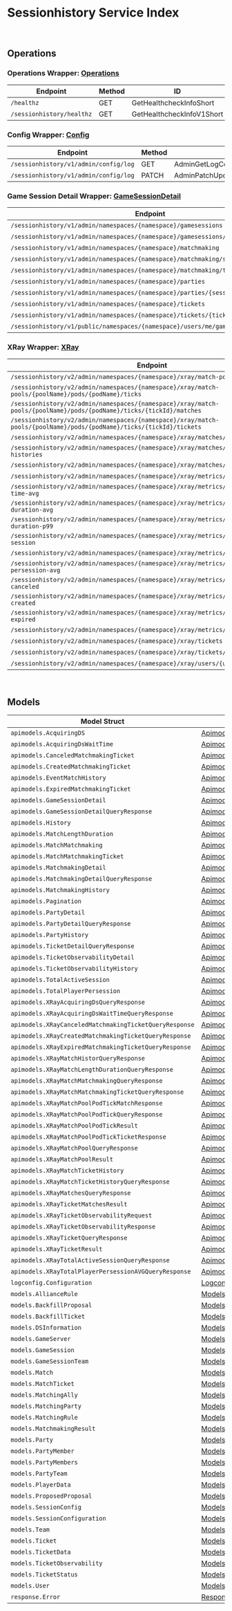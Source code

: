 [//]: # (Code generated. DO NOT EDIT.)

# Sessionhistory Service Index

&nbsp;

## Operations

### Operations Wrapper:  [Operations](../../sessionhistory-sdk/pkg/wrapper_operations.go)
| Endpoint | Method | ID | Class | Wrapper | Example |
|---|---|---|---|---|---|
| `/healthz` | GET | GetHealthcheckInfoShort | [GetHealthcheckInfoShort](../../sessionhistory-sdk/pkg/sessionhistoryclient/operations/operations_client.go) | [GetHealthcheckInfoShort](../../sessionhistory-sdk/pkg/wrapper_operations.go) | [GetHealthcheckInfoShort](../../samples/cli/cmd/sessionhistory/operations/getHealthcheckInfo.go) |
| `/sessionhistory/healthz` | GET | GetHealthcheckInfoV1Short | [GetHealthcheckInfoV1Short](../../sessionhistory-sdk/pkg/sessionhistoryclient/operations/operations_client.go) | [GetHealthcheckInfoV1Short](../../sessionhistory-sdk/pkg/wrapper_operations.go) | [GetHealthcheckInfoV1Short](../../samples/cli/cmd/sessionhistory/operations/getHealthcheckInfoV1.go) |

### Config Wrapper:  [Config](../../sessionhistory-sdk/pkg/wrapper_config.go)
| Endpoint | Method | ID | Class | Wrapper | Example |
|---|---|---|---|---|---|
| `/sessionhistory/v1/admin/config/log` | GET | AdminGetLogConfigShort | [AdminGetLogConfigShort](../../sessionhistory-sdk/pkg/sessionhistoryclient/config/config_client.go) | [AdminGetLogConfigShort](../../sessionhistory-sdk/pkg/wrapper_config.go) | [AdminGetLogConfigShort](../../samples/cli/cmd/sessionhistory/config/adminGetLogConfig.go) |
| `/sessionhistory/v1/admin/config/log` | PATCH | AdminPatchUpdateLogConfigShort | [AdminPatchUpdateLogConfigShort](../../sessionhistory-sdk/pkg/sessionhistoryclient/config/config_client.go) | [AdminPatchUpdateLogConfigShort](../../sessionhistory-sdk/pkg/wrapper_config.go) | [AdminPatchUpdateLogConfigShort](../../samples/cli/cmd/sessionhistory/config/adminPatchUpdateLogConfig.go) |

### Game Session Detail Wrapper:  [GameSessionDetail](../../sessionhistory-sdk/pkg/wrapper_gameSessionDetail.go)
| Endpoint | Method | ID | Class | Wrapper | Example |
|---|---|---|---|---|---|
| `/sessionhistory/v1/admin/namespaces/{namespace}/gamesessions` | GET | AdminQueryGameSessionDetailShort | [AdminQueryGameSessionDetailShort](../../sessionhistory-sdk/pkg/sessionhistoryclient/game_session_detail/game_session_detail_client.go) | [AdminQueryGameSessionDetailShort](../../sessionhistory-sdk/pkg/wrapper_gameSessionDetail.go) | [AdminQueryGameSessionDetailShort](../../samples/cli/cmd/sessionhistory/gameSessionDetail/adminQueryGameSessionDetail.go) |
| `/sessionhistory/v1/admin/namespaces/{namespace}/gamesessions/{sessionId}` | GET | GetGameSessionDetailShort | [GetGameSessionDetailShort](../../sessionhistory-sdk/pkg/sessionhistoryclient/game_session_detail/game_session_detail_client.go) | [GetGameSessionDetailShort](../../sessionhistory-sdk/pkg/wrapper_gameSessionDetail.go) | [GetGameSessionDetailShort](../../samples/cli/cmd/sessionhistory/gameSessionDetail/getGameSessionDetail.go) |
| `/sessionhistory/v1/admin/namespaces/{namespace}/matchmaking` | GET | AdminQueryMatchmakingDetailShort | [AdminQueryMatchmakingDetailShort](../../sessionhistory-sdk/pkg/sessionhistoryclient/game_session_detail/game_session_detail_client.go) | [AdminQueryMatchmakingDetailShort](../../sessionhistory-sdk/pkg/wrapper_gameSessionDetail.go) | [AdminQueryMatchmakingDetailShort](../../samples/cli/cmd/sessionhistory/gameSessionDetail/adminQueryMatchmakingDetail.go) |
| `/sessionhistory/v1/admin/namespaces/{namespace}/matchmaking/session/{sessionId}` | GET | AdminGetMatchmakingDetailBySessionIDShort | [AdminGetMatchmakingDetailBySessionIDShort](../../sessionhistory-sdk/pkg/sessionhistoryclient/game_session_detail/game_session_detail_client.go) | [AdminGetMatchmakingDetailBySessionIDShort](../../sessionhistory-sdk/pkg/wrapper_gameSessionDetail.go) | [AdminGetMatchmakingDetailBySessionIDShort](../../samples/cli/cmd/sessionhistory/gameSessionDetail/adminGetMatchmakingDetailBySessionID.go) |
| `/sessionhistory/v1/admin/namespaces/{namespace}/matchmaking/ticket/{ticketId}` | GET | AdminGetMatchmakingDetailByTicketIDShort | [AdminGetMatchmakingDetailByTicketIDShort](../../sessionhistory-sdk/pkg/sessionhistoryclient/game_session_detail/game_session_detail_client.go) | [AdminGetMatchmakingDetailByTicketIDShort](../../sessionhistory-sdk/pkg/wrapper_gameSessionDetail.go) | [AdminGetMatchmakingDetailByTicketIDShort](../../samples/cli/cmd/sessionhistory/gameSessionDetail/adminGetMatchmakingDetailByTicketID.go) |
| `/sessionhistory/v1/admin/namespaces/{namespace}/parties` | GET | AdminQueryPartyDetailShort | [AdminQueryPartyDetailShort](../../sessionhistory-sdk/pkg/sessionhistoryclient/game_session_detail/game_session_detail_client.go) | [AdminQueryPartyDetailShort](../../sessionhistory-sdk/pkg/wrapper_gameSessionDetail.go) | [AdminQueryPartyDetailShort](../../samples/cli/cmd/sessionhistory/gameSessionDetail/adminQueryPartyDetail.go) |
| `/sessionhistory/v1/admin/namespaces/{namespace}/parties/{sessionId}` | GET | GetPartyDetailShort | [GetPartyDetailShort](../../sessionhistory-sdk/pkg/sessionhistoryclient/game_session_detail/game_session_detail_client.go) | [GetPartyDetailShort](../../sessionhistory-sdk/pkg/wrapper_gameSessionDetail.go) | [GetPartyDetailShort](../../samples/cli/cmd/sessionhistory/gameSessionDetail/getPartyDetail.go) |
| `/sessionhistory/v1/admin/namespaces/{namespace}/tickets` | GET | AdminQueryTicketDetailShort | [AdminQueryTicketDetailShort](../../sessionhistory-sdk/pkg/sessionhistoryclient/game_session_detail/game_session_detail_client.go) | [AdminQueryTicketDetailShort](../../sessionhistory-sdk/pkg/wrapper_gameSessionDetail.go) | [AdminQueryTicketDetailShort](../../samples/cli/cmd/sessionhistory/gameSessionDetail/adminQueryTicketDetail.go) |
| `/sessionhistory/v1/admin/namespaces/{namespace}/tickets/{ticketId}` | GET | AdminTicketDetailGetByTicketIDShort | [AdminTicketDetailGetByTicketIDShort](../../sessionhistory-sdk/pkg/sessionhistoryclient/game_session_detail/game_session_detail_client.go) | [AdminTicketDetailGetByTicketIDShort](../../sessionhistory-sdk/pkg/wrapper_gameSessionDetail.go) | [AdminTicketDetailGetByTicketIDShort](../../samples/cli/cmd/sessionhistory/gameSessionDetail/adminTicketDetailGetByTicketID.go) |
| `/sessionhistory/v1/public/namespaces/{namespace}/users/me/gamesessions` | GET | PublicQueryGameSessionMeShort | [PublicQueryGameSessionMeShort](../../sessionhistory-sdk/pkg/sessionhistoryclient/game_session_detail/game_session_detail_client.go) | [PublicQueryGameSessionMeShort](../../sessionhistory-sdk/pkg/wrapper_gameSessionDetail.go) | [PublicQueryGameSessionMeShort](../../samples/cli/cmd/sessionhistory/gameSessionDetail/publicQueryGameSessionMe.go) |

### XRay Wrapper:  [XRay](../../sessionhistory-sdk/pkg/wrapper_xRay.go)
| Endpoint | Method | ID | Class | Wrapper | Example |
|---|---|---|---|---|---|
| `/sessionhistory/v2/admin/namespaces/{namespace}/xray/match-pools/{poolName}` | GET | QueryXrayMatchPoolShort | [QueryXrayMatchPoolShort](../../sessionhistory-sdk/pkg/sessionhistoryclient/x_ray/x_ray_client.go) | [QueryXrayMatchPoolShort](../../sessionhistory-sdk/pkg/wrapper_xRay.go) | [QueryXrayMatchPoolShort](../../samples/cli/cmd/sessionhistory/xRay/queryXrayMatchPool.go) |
| `/sessionhistory/v2/admin/namespaces/{namespace}/xray/match-pools/{poolName}/pods/{podName}/ticks` | GET | QueryDetailTickMatchPoolShort | [QueryDetailTickMatchPoolShort](../../sessionhistory-sdk/pkg/sessionhistoryclient/x_ray/x_ray_client.go) | [QueryDetailTickMatchPoolShort](../../sessionhistory-sdk/pkg/wrapper_xRay.go) | [QueryDetailTickMatchPoolShort](../../samples/cli/cmd/sessionhistory/xRay/queryDetailTickMatchPool.go) |
| `/sessionhistory/v2/admin/namespaces/{namespace}/xray/match-pools/{poolName}/pods/{podName}/ticks/{tickId}/matches` | GET | QueryDetailTickMatchPoolMatchesShort | [QueryDetailTickMatchPoolMatchesShort](../../sessionhistory-sdk/pkg/sessionhistoryclient/x_ray/x_ray_client.go) | [QueryDetailTickMatchPoolMatchesShort](../../sessionhistory-sdk/pkg/wrapper_xRay.go) | [QueryDetailTickMatchPoolMatchesShort](../../samples/cli/cmd/sessionhistory/xRay/queryDetailTickMatchPoolMatches.go) |
| `/sessionhistory/v2/admin/namespaces/{namespace}/xray/match-pools/{poolName}/pods/{podName}/ticks/{tickId}/tickets` | GET | QueryDetailTickMatchPoolTicketShort | [QueryDetailTickMatchPoolTicketShort](../../sessionhistory-sdk/pkg/sessionhistoryclient/x_ray/x_ray_client.go) | [QueryDetailTickMatchPoolTicketShort](../../sessionhistory-sdk/pkg/wrapper_xRay.go) | [QueryDetailTickMatchPoolTicketShort](../../samples/cli/cmd/sessionhistory/xRay/queryDetailTickMatchPoolTicket.go) |
| `/sessionhistory/v2/admin/namespaces/{namespace}/xray/matches/{matchId}/histories` | GET | QueryMatchHistoriesShort | [QueryMatchHistoriesShort](../../sessionhistory-sdk/pkg/sessionhistoryclient/x_ray/x_ray_client.go) | [QueryMatchHistoriesShort](../../sessionhistory-sdk/pkg/wrapper_xRay.go) | [QueryMatchHistoriesShort](../../samples/cli/cmd/sessionhistory/xRay/queryMatchHistories.go) |
| `/sessionhistory/v2/admin/namespaces/{namespace}/xray/matches/{matchId}/ticket-histories` | GET | QueryMatchTicketHistoriesShort | [QueryMatchTicketHistoriesShort](../../sessionhistory-sdk/pkg/sessionhistoryclient/x_ray/x_ray_client.go) | [QueryMatchTicketHistoriesShort](../../sessionhistory-sdk/pkg/wrapper_xRay.go) | [QueryMatchTicketHistoriesShort](../../samples/cli/cmd/sessionhistory/xRay/queryMatchTicketHistories.go) |
| `/sessionhistory/v2/admin/namespaces/{namespace}/xray/matches/{matchId}/tickets` | GET | QueryXrayMatchShort | [QueryXrayMatchShort](../../sessionhistory-sdk/pkg/sessionhistoryclient/x_ray/x_ray_client.go) | [QueryXrayMatchShort](../../sessionhistory-sdk/pkg/wrapper_xRay.go) | [QueryXrayMatchShort](../../samples/cli/cmd/sessionhistory/xRay/queryXrayMatch.go) |
| `/sessionhistory/v2/admin/namespaces/{namespace}/xray/metrics/acquiring-ds` | GET | QueryAcquiringDSShort | [QueryAcquiringDSShort](../../sessionhistory-sdk/pkg/sessionhistoryclient/x_ray/x_ray_client.go) | [QueryAcquiringDSShort](../../sessionhistory-sdk/pkg/wrapper_xRay.go) | [QueryAcquiringDSShort](../../samples/cli/cmd/sessionhistory/xRay/queryAcquiringDS.go) |
| `/sessionhistory/v2/admin/namespaces/{namespace}/xray/metrics/acquiring-ds-wait-time-avg` | GET | QueryAcquiringDSWaitTimeAvgShort | [QueryAcquiringDSWaitTimeAvgShort](../../sessionhistory-sdk/pkg/sessionhistoryclient/x_ray/x_ray_client.go) | [QueryAcquiringDSWaitTimeAvgShort](../../sessionhistory-sdk/pkg/wrapper_xRay.go) | [QueryAcquiringDSWaitTimeAvgShort](../../samples/cli/cmd/sessionhistory/xRay/queryAcquiringDSWaitTimeAvg.go) |
| `/sessionhistory/v2/admin/namespaces/{namespace}/xray/metrics/match-length-duration-avg` | GET | QueryMatchLengthDurationpAvgShort | [QueryMatchLengthDurationpAvgShort](../../sessionhistory-sdk/pkg/sessionhistoryclient/x_ray/x_ray_client.go) | [QueryMatchLengthDurationpAvgShort](../../sessionhistory-sdk/pkg/wrapper_xRay.go) | [QueryMatchLengthDurationpAvgShort](../../samples/cli/cmd/sessionhistory/xRay/queryMatchLengthDurationpAvg.go) |
| `/sessionhistory/v2/admin/namespaces/{namespace}/xray/metrics/match-length-duration-p99` | GET | QueryMatchLengthDurationp99Short | [QueryMatchLengthDurationp99Short](../../sessionhistory-sdk/pkg/sessionhistoryclient/x_ray/x_ray_client.go) | [QueryMatchLengthDurationp99Short](../../sessionhistory-sdk/pkg/wrapper_xRay.go) | [QueryMatchLengthDurationp99Short](../../samples/cli/cmd/sessionhistory/xRay/queryMatchLengthDurationp99.go) |
| `/sessionhistory/v2/admin/namespaces/{namespace}/xray/metrics/total-active-session` | GET | QueryTotalActiveSessionShort | [QueryTotalActiveSessionShort](../../sessionhistory-sdk/pkg/sessionhistoryclient/x_ray/x_ray_client.go) | [QueryTotalActiveSessionShort](../../sessionhistory-sdk/pkg/wrapper_xRay.go) | [QueryTotalActiveSessionShort](../../samples/cli/cmd/sessionhistory/xRay/queryTotalActiveSession.go) |
| `/sessionhistory/v2/admin/namespaces/{namespace}/xray/metrics/total-match` | GET | QueryTotalMatchmakingMatchShort | [QueryTotalMatchmakingMatchShort](../../sessionhistory-sdk/pkg/sessionhistoryclient/x_ray/x_ray_client.go) | [QueryTotalMatchmakingMatchShort](../../sessionhistory-sdk/pkg/wrapper_xRay.go) | [QueryTotalMatchmakingMatchShort](../../samples/cli/cmd/sessionhistory/xRay/queryTotalMatchmakingMatch.go) |
| `/sessionhistory/v2/admin/namespaces/{namespace}/xray/metrics/total-player-persession-avg` | GET | QueryTotalPlayerPersessionShort | [QueryTotalPlayerPersessionShort](../../sessionhistory-sdk/pkg/sessionhistoryclient/x_ray/x_ray_client.go) | [QueryTotalPlayerPersessionShort](../../sessionhistory-sdk/pkg/wrapper_xRay.go) | [QueryTotalPlayerPersessionShort](../../samples/cli/cmd/sessionhistory/xRay/queryTotalPlayerPersession.go) |
| `/sessionhistory/v2/admin/namespaces/{namespace}/xray/metrics/total-ticket-canceled` | GET | QueryTotalMatchmakingCanceledShort | [QueryTotalMatchmakingCanceledShort](../../sessionhistory-sdk/pkg/sessionhistoryclient/x_ray/x_ray_client.go) | [QueryTotalMatchmakingCanceledShort](../../sessionhistory-sdk/pkg/wrapper_xRay.go) | [QueryTotalMatchmakingCanceledShort](../../samples/cli/cmd/sessionhistory/xRay/queryTotalMatchmakingCanceled.go) |
| `/sessionhistory/v2/admin/namespaces/{namespace}/xray/metrics/total-ticket-created` | GET | QueryTotalMatchmakingCreatedShort | [QueryTotalMatchmakingCreatedShort](../../sessionhistory-sdk/pkg/sessionhistoryclient/x_ray/x_ray_client.go) | [QueryTotalMatchmakingCreatedShort](../../sessionhistory-sdk/pkg/wrapper_xRay.go) | [QueryTotalMatchmakingCreatedShort](../../samples/cli/cmd/sessionhistory/xRay/queryTotalMatchmakingCreated.go) |
| `/sessionhistory/v2/admin/namespaces/{namespace}/xray/metrics/total-ticket-expired` | GET | QueryTotalMatchmakingExpiredShort | [QueryTotalMatchmakingExpiredShort](../../sessionhistory-sdk/pkg/sessionhistoryclient/x_ray/x_ray_client.go) | [QueryTotalMatchmakingExpiredShort](../../sessionhistory-sdk/pkg/wrapper_xRay.go) | [QueryTotalMatchmakingExpiredShort](../../samples/cli/cmd/sessionhistory/xRay/queryTotalMatchmakingExpired.go) |
| `/sessionhistory/v2/admin/namespaces/{namespace}/xray/metrics/total-ticket-match` | GET | QueryTotalMatchmakingMatchTicketShort | [QueryTotalMatchmakingMatchTicketShort](../../sessionhistory-sdk/pkg/sessionhistoryclient/x_ray/x_ray_client.go) | [QueryTotalMatchmakingMatchTicketShort](../../sessionhistory-sdk/pkg/wrapper_xRay.go) | [QueryTotalMatchmakingMatchTicketShort](../../samples/cli/cmd/sessionhistory/xRay/queryTotalMatchmakingMatchTicket.go) |
| `/sessionhistory/v2/admin/namespaces/{namespace}/xray/tickets` | POST | CreateXrayTicketObservabilityShort | [CreateXrayTicketObservabilityShort](../../sessionhistory-sdk/pkg/sessionhistoryclient/x_ray/x_ray_client.go) | [CreateXrayTicketObservabilityShort](../../sessionhistory-sdk/pkg/wrapper_xRay.go) | [CreateXrayTicketObservabilityShort](../../samples/cli/cmd/sessionhistory/xRay/createXrayTicketObservability.go) |
| `/sessionhistory/v2/admin/namespaces/{namespace}/xray/tickets/{ticketId}` | GET | QueryXrayTimelineByTicketIDShort | [QueryXrayTimelineByTicketIDShort](../../sessionhistory-sdk/pkg/sessionhistoryclient/x_ray/x_ray_client.go) | [QueryXrayTimelineByTicketIDShort](../../sessionhistory-sdk/pkg/wrapper_xRay.go) | [QueryXrayTimelineByTicketIDShort](../../samples/cli/cmd/sessionhistory/xRay/queryXrayTimelineByTicketID.go) |
| `/sessionhistory/v2/admin/namespaces/{namespace}/xray/users/{userId}/tickets` | GET | QueryXrayTimelineByUserIDShort | [QueryXrayTimelineByUserIDShort](../../sessionhistory-sdk/pkg/sessionhistoryclient/x_ray/x_ray_client.go) | [QueryXrayTimelineByUserIDShort](../../sessionhistory-sdk/pkg/wrapper_xRay.go) | [QueryXrayTimelineByUserIDShort](../../samples/cli/cmd/sessionhistory/xRay/queryXrayTimelineByUserID.go) |


&nbsp;  

## Models

| Model Struct | Class |
|---|---|
| `apimodels.AcquiringDS` | [ApimodelsAcquiringDS ](../../sessionhistory-sdk/pkg/sessionhistoryclientmodels/apimodels_acquiring_d_s.go) |
| `apimodels.AcquiringDsWaitTime` | [ApimodelsAcquiringDsWaitTime ](../../sessionhistory-sdk/pkg/sessionhistoryclientmodels/apimodels_acquiring_ds_wait_time.go) |
| `apimodels.CanceledMatchmakingTicket` | [ApimodelsCanceledMatchmakingTicket ](../../sessionhistory-sdk/pkg/sessionhistoryclientmodels/apimodels_canceled_matchmaking_ticket.go) |
| `apimodels.CreatedMatchmakingTicket` | [ApimodelsCreatedMatchmakingTicket ](../../sessionhistory-sdk/pkg/sessionhistoryclientmodels/apimodels_created_matchmaking_ticket.go) |
| `apimodels.EventMatchHistory` | [ApimodelsEventMatchHistory ](../../sessionhistory-sdk/pkg/sessionhistoryclientmodels/apimodels_event_match_history.go) |
| `apimodels.ExpiredMatchmakingTicket` | [ApimodelsExpiredMatchmakingTicket ](../../sessionhistory-sdk/pkg/sessionhistoryclientmodels/apimodels_expired_matchmaking_ticket.go) |
| `apimodels.GameSessionDetail` | [ApimodelsGameSessionDetail ](../../sessionhistory-sdk/pkg/sessionhistoryclientmodels/apimodels_game_session_detail.go) |
| `apimodels.GameSessionDetailQueryResponse` | [ApimodelsGameSessionDetailQueryResponse ](../../sessionhistory-sdk/pkg/sessionhistoryclientmodels/apimodels_game_session_detail_query_response.go) |
| `apimodels.History` | [ApimodelsHistory ](../../sessionhistory-sdk/pkg/sessionhistoryclientmodels/apimodels_history.go) |
| `apimodels.MatchLengthDuration` | [ApimodelsMatchLengthDuration ](../../sessionhistory-sdk/pkg/sessionhistoryclientmodels/apimodels_match_length_duration.go) |
| `apimodels.MatchMatchmaking` | [ApimodelsMatchMatchmaking ](../../sessionhistory-sdk/pkg/sessionhistoryclientmodels/apimodels_match_matchmaking.go) |
| `apimodels.MatchMatchmakingTicket` | [ApimodelsMatchMatchmakingTicket ](../../sessionhistory-sdk/pkg/sessionhistoryclientmodels/apimodels_match_matchmaking_ticket.go) |
| `apimodels.MatchmakingDetail` | [ApimodelsMatchmakingDetail ](../../sessionhistory-sdk/pkg/sessionhistoryclientmodels/apimodels_matchmaking_detail.go) |
| `apimodels.MatchmakingDetailQueryResponse` | [ApimodelsMatchmakingDetailQueryResponse ](../../sessionhistory-sdk/pkg/sessionhistoryclientmodels/apimodels_matchmaking_detail_query_response.go) |
| `apimodels.MatchmakingHistory` | [ApimodelsMatchmakingHistory ](../../sessionhistory-sdk/pkg/sessionhistoryclientmodels/apimodels_matchmaking_history.go) |
| `apimodels.Pagination` | [ApimodelsPagination ](../../sessionhistory-sdk/pkg/sessionhistoryclientmodels/apimodels_pagination.go) |
| `apimodels.PartyDetail` | [ApimodelsPartyDetail ](../../sessionhistory-sdk/pkg/sessionhistoryclientmodels/apimodels_party_detail.go) |
| `apimodels.PartyDetailQueryResponse` | [ApimodelsPartyDetailQueryResponse ](../../sessionhistory-sdk/pkg/sessionhistoryclientmodels/apimodels_party_detail_query_response.go) |
| `apimodels.PartyHistory` | [ApimodelsPartyHistory ](../../sessionhistory-sdk/pkg/sessionhistoryclientmodels/apimodels_party_history.go) |
| `apimodels.TicketDetailQueryResponse` | [ApimodelsTicketDetailQueryResponse ](../../sessionhistory-sdk/pkg/sessionhistoryclientmodels/apimodels_ticket_detail_query_response.go) |
| `apimodels.TicketObservabilityDetail` | [ApimodelsTicketObservabilityDetail ](../../sessionhistory-sdk/pkg/sessionhistoryclientmodels/apimodels_ticket_observability_detail.go) |
| `apimodels.TicketObservabilityHistory` | [ApimodelsTicketObservabilityHistory ](../../sessionhistory-sdk/pkg/sessionhistoryclientmodels/apimodels_ticket_observability_history.go) |
| `apimodels.TotalActiveSession` | [ApimodelsTotalActiveSession ](../../sessionhistory-sdk/pkg/sessionhistoryclientmodels/apimodels_total_active_session.go) |
| `apimodels.TotalPlayerPersession` | [ApimodelsTotalPlayerPersession ](../../sessionhistory-sdk/pkg/sessionhistoryclientmodels/apimodels_total_player_persession.go) |
| `apimodels.XRayAcquiringDsQueryResponse` | [ApimodelsXRayAcquiringDsQueryResponse ](../../sessionhistory-sdk/pkg/sessionhistoryclientmodels/apimodels_x_ray_acquiring_ds_query_response.go) |
| `apimodels.XRayAcquiringDsWaitTimeQueryResponse` | [ApimodelsXRayAcquiringDsWaitTimeQueryResponse ](../../sessionhistory-sdk/pkg/sessionhistoryclientmodels/apimodels_x_ray_acquiring_ds_wait_time_query_response.go) |
| `apimodels.XRayCanceledMatchmakingTicketQueryResponse` | [ApimodelsXRayCanceledMatchmakingTicketQueryResponse ](../../sessionhistory-sdk/pkg/sessionhistoryclientmodels/apimodels_x_ray_canceled_matchmaking_ticket_query_response.go) |
| `apimodels.XRayCreatedMatchmakingTicketQueryResponse` | [ApimodelsXRayCreatedMatchmakingTicketQueryResponse ](../../sessionhistory-sdk/pkg/sessionhistoryclientmodels/apimodels_x_ray_created_matchmaking_ticket_query_response.go) |
| `apimodels.XRayExpiredMatchmakingTicketQueryResponse` | [ApimodelsXRayExpiredMatchmakingTicketQueryResponse ](../../sessionhistory-sdk/pkg/sessionhistoryclientmodels/apimodels_x_ray_expired_matchmaking_ticket_query_response.go) |
| `apimodels.XRayMatchHistorQueryResponse` | [ApimodelsXRayMatchHistorQueryResponse ](../../sessionhistory-sdk/pkg/sessionhistoryclientmodels/apimodels_x_ray_match_histor_query_response.go) |
| `apimodels.XRayMatchLengthDurationQueryResponse` | [ApimodelsXRayMatchLengthDurationQueryResponse ](../../sessionhistory-sdk/pkg/sessionhistoryclientmodels/apimodels_x_ray_match_length_duration_query_response.go) |
| `apimodels.XRayMatchMatchmakingQueryResponse` | [ApimodelsXRayMatchMatchmakingQueryResponse ](../../sessionhistory-sdk/pkg/sessionhistoryclientmodels/apimodels_x_ray_match_matchmaking_query_response.go) |
| `apimodels.XRayMatchMatchmakingTicketQueryResponse` | [ApimodelsXRayMatchMatchmakingTicketQueryResponse ](../../sessionhistory-sdk/pkg/sessionhistoryclientmodels/apimodels_x_ray_match_matchmaking_ticket_query_response.go) |
| `apimodels.XRayMatchPoolPodTickMatchResponse` | [ApimodelsXRayMatchPoolPodTickMatchResponse ](../../sessionhistory-sdk/pkg/sessionhistoryclientmodels/apimodels_x_ray_match_pool_pod_tick_match_response.go) |
| `apimodels.XRayMatchPoolPodTickQueryResponse` | [ApimodelsXRayMatchPoolPodTickQueryResponse ](../../sessionhistory-sdk/pkg/sessionhistoryclientmodels/apimodels_x_ray_match_pool_pod_tick_query_response.go) |
| `apimodels.XRayMatchPoolPodTickResult` | [ApimodelsXRayMatchPoolPodTickResult ](../../sessionhistory-sdk/pkg/sessionhistoryclientmodels/apimodels_x_ray_match_pool_pod_tick_result.go) |
| `apimodels.XRayMatchPoolPodTickTicketResponse` | [ApimodelsXRayMatchPoolPodTickTicketResponse ](../../sessionhistory-sdk/pkg/sessionhistoryclientmodels/apimodels_x_ray_match_pool_pod_tick_ticket_response.go) |
| `apimodels.XRayMatchPoolQueryResponse` | [ApimodelsXRayMatchPoolQueryResponse ](../../sessionhistory-sdk/pkg/sessionhistoryclientmodels/apimodels_x_ray_match_pool_query_response.go) |
| `apimodels.XRayMatchPoolResult` | [ApimodelsXRayMatchPoolResult ](../../sessionhistory-sdk/pkg/sessionhistoryclientmodels/apimodels_x_ray_match_pool_result.go) |
| `apimodels.XRayMatchTicketHistory` | [ApimodelsXRayMatchTicketHistory ](../../sessionhistory-sdk/pkg/sessionhistoryclientmodels/apimodels_x_ray_match_ticket_history.go) |
| `apimodels.XRayMatchTicketHistoryQueryResponse` | [ApimodelsXRayMatchTicketHistoryQueryResponse ](../../sessionhistory-sdk/pkg/sessionhistoryclientmodels/apimodels_x_ray_match_ticket_history_query_response.go) |
| `apimodels.XRayMatchesQueryResponse` | [ApimodelsXRayMatchesQueryResponse ](../../sessionhistory-sdk/pkg/sessionhistoryclientmodels/apimodels_x_ray_matches_query_response.go) |
| `apimodels.XRayTicketMatchesResult` | [ApimodelsXRayTicketMatchesResult ](../../sessionhistory-sdk/pkg/sessionhistoryclientmodels/apimodels_x_ray_ticket_matches_result.go) |
| `apimodels.XRayTicketObservabilityRequest` | [ApimodelsXRayTicketObservabilityRequest ](../../sessionhistory-sdk/pkg/sessionhistoryclientmodels/apimodels_x_ray_ticket_observability_request.go) |
| `apimodels.XRayTicketObservabilityResponse` | [ApimodelsXRayTicketObservabilityResponse ](../../sessionhistory-sdk/pkg/sessionhistoryclientmodels/apimodels_x_ray_ticket_observability_response.go) |
| `apimodels.XRayTicketQueryResponse` | [ApimodelsXRayTicketQueryResponse ](../../sessionhistory-sdk/pkg/sessionhistoryclientmodels/apimodels_x_ray_ticket_query_response.go) |
| `apimodels.XRayTicketResult` | [ApimodelsXRayTicketResult ](../../sessionhistory-sdk/pkg/sessionhistoryclientmodels/apimodels_x_ray_ticket_result.go) |
| `apimodels.XRayTotalActiveSessionQueryResponse` | [ApimodelsXRayTotalActiveSessionQueryResponse ](../../sessionhistory-sdk/pkg/sessionhistoryclientmodels/apimodels_x_ray_total_active_session_query_response.go) |
| `apimodels.XRayTotalPlayerPersessionAVGQueryResponse` | [ApimodelsXRayTotalPlayerPersessionAVGQueryResponse ](../../sessionhistory-sdk/pkg/sessionhistoryclientmodels/apimodels_x_ray_total_player_persession_a_v_g_query_response.go) |
| `logconfig.Configuration` | [LogconfigConfiguration ](../../sessionhistory-sdk/pkg/sessionhistoryclientmodels/logconfig_configuration.go) |
| `models.AllianceRule` | [ModelsAllianceRule ](../../sessionhistory-sdk/pkg/sessionhistoryclientmodels/models_alliance_rule.go) |
| `models.BackfillProposal` | [ModelsBackfillProposal ](../../sessionhistory-sdk/pkg/sessionhistoryclientmodels/models_backfill_proposal.go) |
| `models.BackfillTicket` | [ModelsBackfillTicket ](../../sessionhistory-sdk/pkg/sessionhistoryclientmodels/models_backfill_ticket.go) |
| `models.DSInformation` | [ModelsDSInformation ](../../sessionhistory-sdk/pkg/sessionhistoryclientmodels/models_d_s_information.go) |
| `models.GameServer` | [ModelsGameServer ](../../sessionhistory-sdk/pkg/sessionhistoryclientmodels/models_game_server.go) |
| `models.GameSession` | [ModelsGameSession ](../../sessionhistory-sdk/pkg/sessionhistoryclientmodels/models_game_session.go) |
| `models.GameSessionTeam` | [ModelsGameSessionTeam ](../../sessionhistory-sdk/pkg/sessionhistoryclientmodels/models_game_session_team.go) |
| `models.Match` | [ModelsMatch ](../../sessionhistory-sdk/pkg/sessionhistoryclientmodels/models_match.go) |
| `models.MatchTicket` | [ModelsMatchTicket ](../../sessionhistory-sdk/pkg/sessionhistoryclientmodels/models_match_ticket.go) |
| `models.MatchingAlly` | [ModelsMatchingAlly ](../../sessionhistory-sdk/pkg/sessionhistoryclientmodels/models_matching_ally.go) |
| `models.MatchingParty` | [ModelsMatchingParty ](../../sessionhistory-sdk/pkg/sessionhistoryclientmodels/models_matching_party.go) |
| `models.MatchingRule` | [ModelsMatchingRule ](../../sessionhistory-sdk/pkg/sessionhistoryclientmodels/models_matching_rule.go) |
| `models.MatchmakingResult` | [ModelsMatchmakingResult ](../../sessionhistory-sdk/pkg/sessionhistoryclientmodels/models_matchmaking_result.go) |
| `models.Party` | [ModelsParty ](../../sessionhistory-sdk/pkg/sessionhistoryclientmodels/models_party.go) |
| `models.PartyMember` | [ModelsPartyMember ](../../sessionhistory-sdk/pkg/sessionhistoryclientmodels/models_party_member.go) |
| `models.PartyMembers` | [ModelsPartyMembers ](../../sessionhistory-sdk/pkg/sessionhistoryclientmodels/models_party_members.go) |
| `models.PartyTeam` | [ModelsPartyTeam ](../../sessionhistory-sdk/pkg/sessionhistoryclientmodels/models_party_team.go) |
| `models.PlayerData` | [ModelsPlayerData ](../../sessionhistory-sdk/pkg/sessionhistoryclientmodels/models_player_data.go) |
| `models.ProposedProposal` | [ModelsProposedProposal ](../../sessionhistory-sdk/pkg/sessionhistoryclientmodels/models_proposed_proposal.go) |
| `models.SessionConfig` | [ModelsSessionConfig ](../../sessionhistory-sdk/pkg/sessionhistoryclientmodels/models_session_config.go) |
| `models.SessionConfiguration` | [ModelsSessionConfiguration ](../../sessionhistory-sdk/pkg/sessionhistoryclientmodels/models_session_configuration.go) |
| `models.Team` | [ModelsTeam ](../../sessionhistory-sdk/pkg/sessionhistoryclientmodels/models_team.go) |
| `models.Ticket` | [ModelsTicket ](../../sessionhistory-sdk/pkg/sessionhistoryclientmodels/models_ticket.go) |
| `models.TicketData` | [ModelsTicketData ](../../sessionhistory-sdk/pkg/sessionhistoryclientmodels/models_ticket_data.go) |
| `models.TicketObservability` | [ModelsTicketObservability ](../../sessionhistory-sdk/pkg/sessionhistoryclientmodels/models_ticket_observability.go) |
| `models.TicketStatus` | [ModelsTicketStatus ](../../sessionhistory-sdk/pkg/sessionhistoryclientmodels/models_ticket_status.go) |
| `models.User` | [ModelsUser ](../../sessionhistory-sdk/pkg/sessionhistoryclientmodels/models_user.go) |
| `response.Error` | [ResponseError ](../../sessionhistory-sdk/pkg/sessionhistoryclientmodels/response_error.go) |
